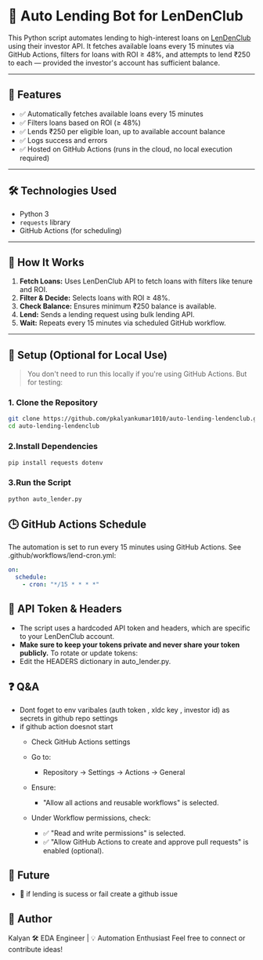 # 💸 Auto Lending Bot for LenDenClub

This Python script automates lending to high-interest loans on [LenDenClub](https://www.lendenclub.com/) using their investor API. It fetches available loans every 15 minutes via GitHub Actions, filters for loans with ROI ≥ 48%, and attempts to lend ₹250 to each — provided the investor's account has sufficient balance.

---

## 📌 Features

- ✅ Automatically fetches available loans every 15 minutes
- ✅ Filters loans based on ROI (≥ 48%)
- ✅ Lends ₹250 per eligible loan, up to available account balance
- ✅ Logs success and errors
- ✅ Hosted on GitHub Actions (runs in the cloud, no local execution required)

---

## 🛠️ Technologies Used

- Python 3
- `requests` library
- GitHub Actions (for scheduling)

---

## 🧠 How It Works

1. **Fetch Loans:** Uses LenDenClub API to fetch loans with filters like tenure and ROI.
2. **Filter & Decide:** Selects loans with ROI ≥ 48%.
3. **Check Balance:** Ensures minimum ₹250 balance is available.
4. **Lend:** Sends a lending request using bulk lending API.
5. **Wait:** Repeats every 15 minutes via scheduled GitHub workflow.

---

## 🚀 Setup (Optional for Local Use)

> You don't need to run this locally if you're using GitHub Actions. But for testing:

### 1. Clone the Repository
```bash
git clone https://github.com/pkalyankumar1010/auto-lending-lendenclub.git
cd auto-lending-lendenclub
```
### 2.Install Dependencies
```bash 
pip install requests dotenv
```
### 3.Run the Script
```bash
python auto_lender.py
```

## 🕒 GitHub Actions Schedule
The automation is set to run every 15 minutes using GitHub Actions.
See .github/workflows/lend-cron.yml:
```yml
on:
  schedule:
    - cron: "*/15 * * * *"
```

## 🔐 API Token & Headers
- The script uses a hardcoded API token and headers, which are specific to your LenDenClub account.
- **Make sure to keep your tokens private and never share your token publicly.**
To rotate or update tokens:
- Edit the HEADERS dictionary in auto_lender.py.

## ❓ Q&A
- Dont foget to env varibales (auth token , xldc key , investor id) as secrets in github repo settings
- if github action doesnot start
    - Check GitHub Actions settings
    - Go to:
        - Repository → Settings → Actions → General

    - Ensure:
        - "Allow all actions and reusable workflows" is selected.

    - Under Workflow permissions, check:
        - ✅ "Read and write permissions" is selected.
        - ✅ "Allow GitHub Actions to create and approve pull requests" is enabled (optional).
## 🔮 Future 
- 📅 if lending is sucess or fail create a github issue

## 👤 Author
Kalyan
🛠 EDA Engineer | 💡 Automation Enthusiast
Feel free to connect or contribute ideas!